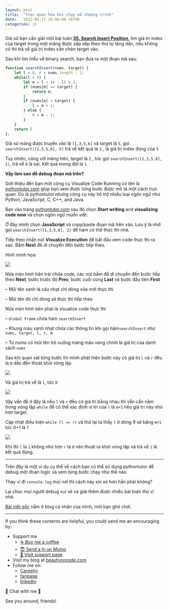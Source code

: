 ```yaml
---
layout: post
title:  "Trực quan hóa khi chạy mã chương trình"
date:   2022-05-17 10:00:00 +0700
categories: js
---
```

Giả sử bạn cần giải một bài toán [**35. Search Insert Position**](https://leetcode.com/problems/search-insert-position/), tìm giá trị index của target trong một mảng được sắp xếp theo thứ tự tăng dần, nếu không có thì trả về giá trị index cần chèn target vào.

Sau khi tìm hiểu về binary search, bạn đưa ra một đoạn mã sau:

```js
function searchInsert(nums, target) {
    let l = 0, r = nums.length - 1;
    while(l < r) {
        let m = l + (r - l) % 2;
        if (nums[m] == target) {
            return m;
        }
        if (nums[m] < target) {
            l = m + 1;
        } else {
            r = m - 1;
        }
    }
    return l  
};
```

Giả sử mảng được truyền vào là `[1,3,5,6]` và target là `5`, gọi `searchInsert([1,3,5,6], 5)` trả về kết quả là `2` , là giá trị index đúng của `5`

Tuy nhiên, cũng với mảng trên, target là `2` , tức gọi `searchInsert([1,3,5,6], 2)`, trả về `0` là sai. Kết quả mong đợi là `1`.

**Vậy làm sao để debug đoạn mã trên?**

Giới thiệu đến bạn một công cụ Visualize Code Running có tên là [pythontutor.com](http://pythontutor.com/) giúp bạn xem được từng bước được mô tả một cách trực quan. Dù là pythontutor nhưng công cụ này hỗ trợ nhiều loại ngôn ngữ như Python, JavaScript, C, C++, and Java.

Bạn vào trang [pythontutor.com](http://pythontutor.com/) sau đó chọn **Start writing** and **visualizing code now** và chọn ngôn ngữ muốn viết.

Ở đây mình chọn **JavaScript** và copy/paste đoạn mã trên vào. Lưu ý là nhớ gọi `searchInsert([1,3,5,6], 2)` để hàm có thể thực thi nhé.

Tiếp theo nhấn nút **Visualize Execution** để bắt đầu xem code thực thi ra sao. Bấm **Next** để di chuyển đến bước tiếp theo.

Hình minh họa:

![](https://i0.wp.com/beautyoncode.com/wp-content/uploads/2022/08/visual-1.png)

Nửa màn hình bên trái chứa code, các nút bấm để di chuyển đến bước tiếp theo **Next**, bước trước đó **Prev**, bước cuối cùng **Last** và bước đầu tiên **First**

– Mũi tên xanh lá câu nhạt chỉ dòng vừa mới thực thi

– Mũi tên đỏ chỉ dòng sẽ thực thi tiếp theo

Nửa màn hình bên phải là visualize code thực thi

– `Global Frame` chứa hàm `searchInsert`

– Khung màu xanh nhạt chứa các thông tin khi gọi hàm`searchInsert` như `nums, target, l, r, m`

– Từ nums có mũi tên trỏ xuống mảng màu vàng chính là giá trị của danh sách `nums`

Sau khi quan sát từng bước thì mình phát hiện bước này có giá trị `l` và `r` đều là `0` dẫn đến thoát khỏi vòng lặp

![](https://i0.wp.com/beautyoncode.com/wp-content/uploads/2022/08/visual-2.png)

Và giá trị trả về là `l`, tức `0`

![](https://i0.wp.com/beautyoncode.com/wp-content/uploads/2022/08/visual-3.png)

Vậy vấn đề ở đây là nếu `l` và `r` đều có giá trị bằng nhau thì vẫn cần nằm trong vòng lặp `while` để có thể xác định vị trí của `l` là `m+1` nếu giá trị này nhỏ hơn target.

Cập nhật điều kiện `while (l <= r)` và thử lại ta thấy `l` ở dòng 9 sẽ bằng `m+1` tức 0+1 là 1

![](https://i2.wp.com/beautyoncode.com/wp-content/uploads/2022/08/visual-4.png)

Khi đó `l` là `1` không nhỏ hơn `r` là `0` nên thoát ra khỏi vòng lặp và trả về `1` là kết quả đúng.

---

Trên đây là một ví dụ cụ thể về cách bạn có thể sử dụng pythontutor để debug một đoạn logic và xem từng bước chạy như thế nào.

Thay vì đi `console.log` mọi nơi thì cách này xịn xò hơn hẳn phải không?

Lại chúc mọi người debug vui vẻ và giải thêm được nhiều bài toán thú vị nhé.

[Bài viết gốc](https://beautyoncode.com/truc-quan-hoa-khi-chay-ma-chuong-trinh/) nằm ở blog cá nhân của mình, mời bạn ghé chơi.

---

If you think these contents are helpful, you could send me an encouraging by:
- Support me
  - [☕️ Buy me a coffee](https://ko-fi.com/beautyoncode)
  - [😇 Send a hi on Momo](https://me.momo.vn/beautyoncode)
  - [👀 Visit support page](beautyoncode.com/support/)
- Visit my blog at [beautyoncode.com](beautyoncode.com)
- Follow me on:
  - [Careerly](https://careerly.vn/profiles/1140)
  - [fanpage](facebook.com/beautyoncode)
  - [linkedin](https://www.linkedin.com/in/graphicdthanh/)

🤘 Chat with me 🤘 

See you around, friends!